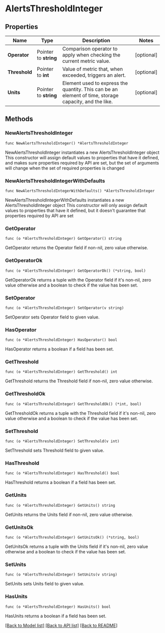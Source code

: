 # AlertsThresholdInteger

## Properties

Name | Type | Description | Notes
------------ | ------------- | ------------- | -------------
**Operator** | Pointer to **string** | Comparison operator to apply when checking the current metric value. | [optional] 
**Threshold** | Pointer to **int** | Value of metric that, when exceeded, triggers an alert. | [optional] 
**Units** | Pointer to **string** | Element used to express the quantity. This can be an element of time, storage capacity, and the like. | [optional] 

## Methods

### NewAlertsThresholdInteger

`func NewAlertsThresholdInteger() *AlertsThresholdInteger`

NewAlertsThresholdInteger instantiates a new AlertsThresholdInteger object
This constructor will assign default values to properties that have it defined,
and makes sure properties required by API are set, but the set of arguments
will change when the set of required properties is changed

### NewAlertsThresholdIntegerWithDefaults

`func NewAlertsThresholdIntegerWithDefaults() *AlertsThresholdInteger`

NewAlertsThresholdIntegerWithDefaults instantiates a new AlertsThresholdInteger object
This constructor will only assign default values to properties that have it defined,
but it doesn't guarantee that properties required by API are set

### GetOperator

`func (o *AlertsThresholdInteger) GetOperator() string`

GetOperator returns the Operator field if non-nil, zero value otherwise.

### GetOperatorOk

`func (o *AlertsThresholdInteger) GetOperatorOk() (*string, bool)`

GetOperatorOk returns a tuple with the Operator field if it's non-nil, zero value otherwise
and a boolean to check if the value has been set.

### SetOperator

`func (o *AlertsThresholdInteger) SetOperator(v string)`

SetOperator sets Operator field to given value.

### HasOperator

`func (o *AlertsThresholdInteger) HasOperator() bool`

HasOperator returns a boolean if a field has been set.

### GetThreshold

`func (o *AlertsThresholdInteger) GetThreshold() int`

GetThreshold returns the Threshold field if non-nil, zero value otherwise.

### GetThresholdOk

`func (o *AlertsThresholdInteger) GetThresholdOk() (*int, bool)`

GetThresholdOk returns a tuple with the Threshold field if it's non-nil, zero value otherwise
and a boolean to check if the value has been set.

### SetThreshold

`func (o *AlertsThresholdInteger) SetThreshold(v int)`

SetThreshold sets Threshold field to given value.

### HasThreshold

`func (o *AlertsThresholdInteger) HasThreshold() bool`

HasThreshold returns a boolean if a field has been set.

### GetUnits

`func (o *AlertsThresholdInteger) GetUnits() string`

GetUnits returns the Units field if non-nil, zero value otherwise.

### GetUnitsOk

`func (o *AlertsThresholdInteger) GetUnitsOk() (*string, bool)`

GetUnitsOk returns a tuple with the Units field if it's non-nil, zero value otherwise
and a boolean to check if the value has been set.

### SetUnits

`func (o *AlertsThresholdInteger) SetUnits(v string)`

SetUnits sets Units field to given value.

### HasUnits

`func (o *AlertsThresholdInteger) HasUnits() bool`

HasUnits returns a boolean if a field has been set.


[[Back to Model list]](../README.md#documentation-for-models) [[Back to API list]](../README.md#documentation-for-api-endpoints) [[Back to README]](../README.md)


